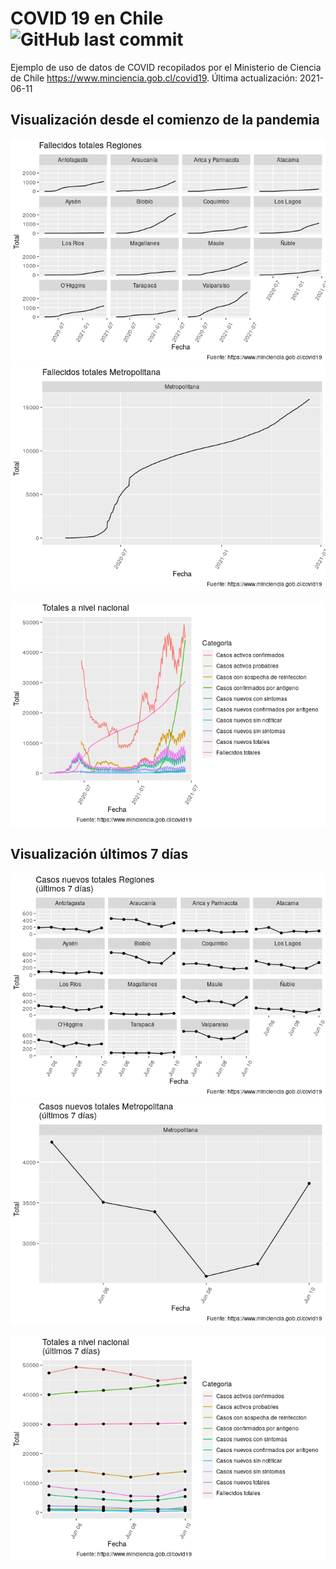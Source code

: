 
# COVID 19 en Chile ![GitHub last commit](https://img.shields.io/github/last-commit/dslabscl/covid-data)

Ejemplo de uso de datos de COVID recopilados por el Ministerio de
Ciencia de Chile <https://www.minciencia.gob.cl/covid19>. Última
actualización: 2021-06-11

## Visualización desde el comienzo de la pandemia

![](README_files/figure-gfm/vis-serie-tiempo-region-1.png)<!-- -->![](README_files/figure-gfm/vis-serie-tiempo-region-2.png)<!-- -->

![](README_files/figure-gfm/vis-serie-tiempo-total-1.png)<!-- -->

## Visualización últimos 7 días

![](README_files/figure-gfm/vis-serie-tiempo-region-ult-7-dias-1.png)<!-- -->![](README_files/figure-gfm/vis-serie-tiempo-region-ult-7-dias-2.png)<!-- -->

![](README_files/figure-gfm/vis-serie-tiempo-total-ult-7-dias-1.png)<!-- -->
